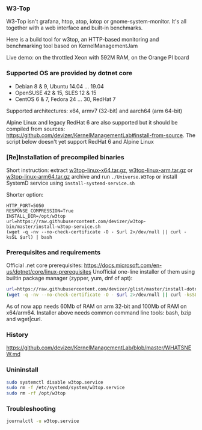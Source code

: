 ### W3-Top
W3-Top isn't grafana, htop, atop, iotop or gnome-system-monitor. It's all together with a web interface and built-in benchmarks.

Here is a build tool for w3top, an HTTP-based monitoring and benchmarking tool based on KernelManagementJam

Live demo: on the throttled Xeon with 592M RAM, on the Orange PI board

### Supported OS are provided by dotnet core 
- Debian 8 & 9, Ubuntu 14.04 ... 19.04
- OpenSUSE 42 & 15, SLES 12 & 15
- CentOS 6 & 7, Fedora 24 ... 30, RedHat 7

Supported architectures: x64, armv7 (32-bit) and aarch64 (arm 64-bit)

Alpine Linux and legacy RedHat 6 are also supported but it should be compiled from sources: https://github.com/devizer/KernelManagementLab#install-from-source.
The script below doesn't yet support RedHat 6 and Alpine Linux

### [Re]Installation of precompiled binaries
Short instruction: extract 
[w3top-linux-x64.tar.gz](https://raw.githubusercontent.com/devizer/w3top-bin/master/public/w3top-linux-x64.tar.gz),
[w3top-linux-arm.tar.gz](https://raw.githubusercontent.com/devizer/w3top-bin/master/public/w3top-linux-arm.tar.gz) or 
[w3top-linux-arm64.tar.gz](https://raw.githubusercontent.com/devizer/w3top-bin/master/public/w3top-linux-arm64.tar.gz) archive 
and run `./Universe.W3Top` or install SystemD service using `install-systemd-service.sh`

Shorter option:
```
HTTP_PORT=5050
RESPONSE_COMPRESSION=True
INSTALL_DIR=/opt/w3top
url=https://raw.githubusercontent.com/devizer/w3top-bin/master/install-w3top-service.sh
(wget -q -nv --no-check-certificate -O - $url 2>/dev/null || curl -ksSL $url) | bash
```

### Prerequisites and requirements
Official .net core prerequisites: https://docs.microsoft.com/en-us/dotnet/core/linux-prerequisites
Unofficial one-line installer of them using builtin package manager (zypper, yum, dnf of apt):
```bash
url=https://raw.githubusercontent.com/devizer/glist/master/install-dotnet-dependencies.sh; 
(wget -q -nv --no-check-certificate -O - $url 2>/dev/null || curl -ksSL $url) | bash
```

As of now app needs 60Mb of RAM on arm 32-bit and 100Mb of RAM on x64/arm64.
Installer above needs common command line tools: bash, bzip and wget|curl.

### History
https://github.com/devizer/KernelManagementLab/blob/master/WHATSNEW.md

### Unininstall
```bash
sudo systemctl disable w3top.service
sudo rm -f /etc/systemd/system/w3top.service 
sudo rm -rf /opt/w3top
```

### Troubleshooting
```bash
journalctl -u w3top.service
```
